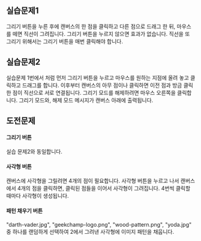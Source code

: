 ## 실습문제1
그리기 버튼을 누른 후에 캔버스의 한 점을 클릭하고 다른 점으로 드래그 한 뒤, 마우스를 떼면 직선이 그려집니다. 그리기 버튼을 누르지 않으면 효과가 없습니다. 직선을 또 그리기 위해서는 그리기 버튼을 매번 클릭해야 합니다.

## 실습문제2
실습문제 1번에서 처럼 먼저 그리기 버튼을 누르고 마우스를 원하는 지점에 올려 놓고 클릭하고 드래그를 합니다. 이후부터 캔버스의 아무 점이나 클릭하면 이전 점과 방금 클릭한 점이 직선으로 서로 연결됩니다. 그리기 모드를 해제하려면 마우스 오른쪽을 클릭합니다. 그리기 모드와, 해제 모드 메시지가 캔버스 아래에 출력됩니다.

## 도전문제
#### 그리기 버튼
실습 문제2와 동일합니다.

#### 사각형 버튼
캔버스에 사각형을 그릴려면 4개의 점이 필요합니다. 사각형 버튼을 누르고 나서 캔버스에서 4개의 점을 클릭하면, 클릭된 점들을 이어서 사각형이 그려집니다. 4번씩 클릭할 때마다 사각형이 생성됩니다.

#### 패턴 채우기 버튼
"darth-vader.jpg", "geekchamp-logo.png", "wood-pattern.png", "yoda.jpg" 중 하나를 랜덤하게 선택하여 2에서 그려낸 사각형에 이미지 패턴을 채웁니다.